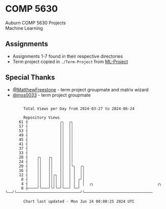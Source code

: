 # COMP 5630
Auburn COMP 5630 Projects  
Machine Learning

## Assignments
- Assignments 1-7 found in their respective directories
- Term project copied in `./Term-Project` from [ML-Project](https://github.com/wumphlett/ML-Project)

## Special Thanks
- [@MatthewFreestone](https://github.com/MatthewFreestone) - term project groupmate and matrix wizard
- [@mss0033](https://github.com/mss0033) - term project groupmate

```

        Total Views per Day from 2024-03-27 to 2024-06-24

        Repository Views
      61 ┼              ╭╮  ╭╮
      57 ┤              ││  ││
      53 ┤              ││  ││
      49 ┤              ││  ││
      45 ┤              ││  ││
      41 ┤              ││  ││
      37 ┤              ││  ││
      33 ┤              ││  ││
      28 ┤    ╭╮   ╭╮   ││  ││
      24 ┤    ││   ││   ││  ││
      20 ┤    ││   ││   ││  │╰╮  ╭╮
      16 ┤    ││   ││   ││  │ │  ││
      12 ┤    ││   ││╭╮ ││  │ │  ││
       8 ┤    ││   ││││ ││  │ │ ╭╯│
       4 ┤    ││   ││││ ││  │ │ │ │  ╭╮                            ╭╮
       0 ┼────╯╰───╯╰╯╰─╯╰──╯ ╰─╯ ╰──╯╰────────────────────────────╯╰──────────────────────────────

        Chart last updated - Mon Jun 24 00:00:25 2024 UTC
        
```
